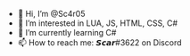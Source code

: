 - 👋 Hi, I’m @Sc4r05
- 👀 I’m interested in LUA, JS, HTML, CSS, C#
- 🌱 I’m currently learning C#
- 📫 How to reach me: 𝙎𝙘𝙖𝙧#3622 on Discord

<!---
Sc4r05/Sc4r05 is a ✨ special ✨ repository because its `README.md` (this file) appears on your GitHub profile.
You can click the Preview link to take a look at your changes.
--->

